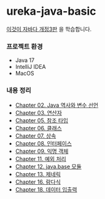 # ureka-java-basic
[이것이 자바다 개정3판](https://m.hanbit.co.kr/store/books/book_view.html?p_code=B1795688037) 을 학습합니다.

### 프로젝트 환경
- Java 17
- IntelliJ IDEA
- MacOS

### 내용 정리
- [Chapter 02. Java 역사와 변수 선언](https://leeseunghee00.notion.site/Chap02-Java-3ec1ffed407d40b589bc88c56bd9bc2a?pvs=4)
- [Chapter 03. 연산자](https://leeseunghee00.notion.site/Chap03-a25cb39766044b62a4b0bfa38bb02971?pvs=4)
- [Chapter 05. 참조 타입](https://leeseunghee00.notion.site/Chap05-52841f17bbf24d64aa84ae423c63c182?pvs=4)
- [Chapter 06. 클래스](https://leeseunghee00.notion.site/Chap06-0e7ba28a0a02468f90d62cdc674b0af4?pvs=4)
- [Chapter 07. 상속](https://leeseunghee00.notion.site/Chap07-c10b70b8ec084ac68b130a53f039058f?pvs=4)
- [Chapter 08. 인터페이스](https://leeseunghee00.notion.site/Chap08-850a331aae874514b05ecc77ac4f07be?pvs=4)
- [Chapter 09. 익명 객체](https://leeseunghee00.notion.site/Chap09-9e31af415ecd4f47a6d2eafc0e3909f2?pvs=4)
- [Chapter 11. 예외 처리](https://leeseunghee00.notion.site/Chap11-2a1f36c91a724e21b90b9821a726681c?pvs=4)
- [Chapter 12. java.base 모듈](https://leeseunghee00.notion.site/Chap12-java-base-496c77806b8e4f069c3323cbc721c586?pvs=4)
- [Chapter 13. 제네릭](https://leeseunghee00.notion.site/Chap13-db214e6cbcea4e6589cd925f9ab14bde?pvs=4)
- [Chapter 16. 람다식](https://leeseunghee00.notion.site/Chap16-43333c22a3f04cbb9897e6db08a73bcd?pvs=4)
- [Chapter 18. 데이터 입출력](https://leeseunghee00.notion.site/Chap18-90834bf591604973a2b661598f1f2f30?pvs=4)
